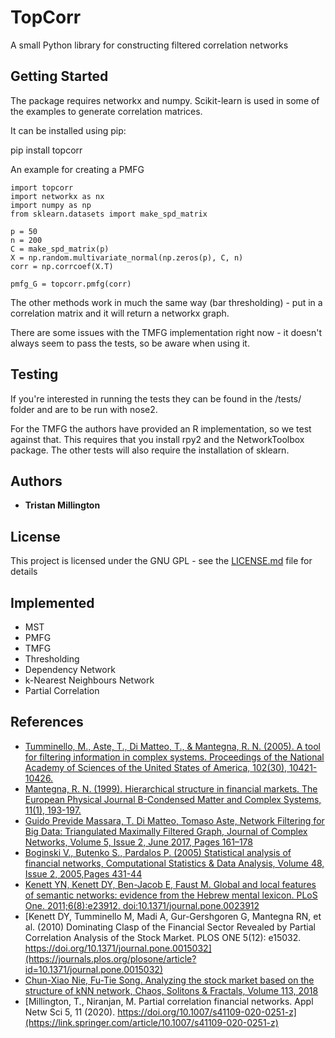 # TopCorr

A small Python library for constructing filtered correlation networks

## Getting Started

The package requires networkx and numpy. Scikit-learn is used in some of the examples to generate correlation matrices.

It can be installed using pip:

pip install topcorr

An example for creating a PMFG
```
import topcorr
import networkx as nx
import numpy as np
from sklearn.datasets import make_spd_matrix

p = 50
n = 200
C = make_spd_matrix(p)
X = np.random.multivariate_normal(np.zeros(p), C, n)
corr = np.corrcoef(X.T)

pmfg_G = topcorr.pmfg(corr)
```

The other methods work in much the same way (bar thresholding) - put in a correlation matrix and
it will return a networkx graph.

There are some issues with the TMFG implementation right now - it doesn't always seem to pass the
tests, so be aware when using it.

## Testing

If you're interested in running the tests they can be found in the /tests/ folder and are to
be run with nose2. 

For the TMFG the authors have provided an R implementation, so we test against that. This requires
that you install rpy2 and the NetworkToolbox package. The other tests will also require the installation
of sklearn. 

## Authors

* **Tristan Millington**

## License

This project is licensed under the GNU GPL - see the [LICENSE.md](LICENSE.md) file for details

## Implemented
* MST
* PMFG
* TMFG
* Thresholding
* Dependency Network
* k-Nearest Neighbours Network
* Partial Correlation

## References
* [Tumminello, M., Aste, T., Di Matteo, T., & Mantegna, R. N. (2005). A tool for filtering information in complex systems. Proceedings of the National Academy of Sciences of the United States of America, 102(30), 10421-10426.](http://www.pnas.org/content/102/30/10421)
* [Mantegna, R. N. (1999). Hierarchical structure in financial markets. The European Physical Journal B-Condensed Matter and Complex Systems, 11(1), 193-197.](https://epjb.epj.org/articles/epjb/abs/1999/17/b9199/b9199.html)
* [Guido Previde Massara, T. Di Matteo, Tomaso Aste, Network Filtering for Big Data: Triangulated Maximally Filtered Graph, Journal of Complex Networks, Volume 5, Issue 2, June 2017, Pages 161–178](https://doi.org/10.1093/comnet/cnw015)
* [Boginski V., Butenko S., Pardalos P. (2005) Statistical analysis of financial networks, Computational Statistics & Data Analysis, Volume 48, Issue 2, 2005,Pages 431-44](https://www.sciencedirect.com/science/article/abs/pii/S0167947304000258)
* [Kenett YN, Kenett DY, Ben-Jacob E, Faust M. Global and local features of semantic networks: evidence from the Hebrew mental lexicon. PLoS One. 2011;6(8):e23912. doi:10.1371/journal.pone.0023912](https://journals.plos.org/plosone/article?id=10.1371/journal.pone.0023912)
* [Kenett DY, Tumminello M, Madi A, Gur-Gershgoren G, Mantegna RN, et al. (2010) Dominating Clasp of the Financial Sector Revealed by Partial Correlation Analysis of the Stock Market. PLOS ONE 5(12): e15032. https://doi.org/10.1371/journal.pone.0015032](https://journals.plos.org/plosone/article?id=10.1371/journal.pone.0015032)
* [Chun-Xiao Nie, Fu-Tie Song. Analyzing the stock market based on the structure of kNN network, Chaos, Solitons & Fractals, Volume 113, 2018](https://www.sciencedirect.com/science/article/pii/S0960077918302753)
* [Millington, T., Niranjan, M. Partial correlation financial networks. Appl Netw Sci 5, 11 (2020). https://doi.org/10.1007/s41109-020-0251-z](https://link.springer.com/article/10.1007/s41109-020-0251-z)
